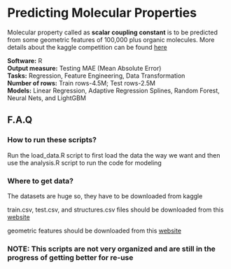 # Predicting Molecular Properties

Molecular property called as **scalar coupling constant** is to be predicted from some geometric features of 100,000 plus organic molecules.
More details about the kaggle competition can be found [here](https://www.kaggle.com/c/champs-scalar-coupling)

**Software:** R <br>
**Output measure:** Testing MAE (Mean Absolute Error)<br>
**Tasks:** Regression, Feature Engineering, Data Transformation<br>
**Number of rows:** Train rows-4.5M; Test rows-2.5M<br>
**Models:** Linear Regression, Adaptive Regression Splines, Random Forest, Neural Nets, and LightGBM<br>

## F.A.Q
### How to run these scripts?

Run the load_data.R script to first load the data the way we want and then use the analysis.R script to run the code for modeling

### Where to get data?
The datasets are huge so, they have to be downloaded from kaggle

train.csv, test.csv, and structures.csv files should be downloaded from this [website](https://www.kaggle.com/c/champs-scalar-coupling/data)

geometric features should be downloaded from this [website](https://www.kaggle.com/bigironsphere/simple-molecular-geometry-features)

### NOTE: This scripts are not very organized and are still in the progress of getting better for re-use
